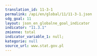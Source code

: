 ```yaml
---
translation_id: 11-3-1
permalink: /api/en/global/11/11-3-1.json
sdg_goal: 11
layout: json_en_globalne_goal_indicator
indicator: "11.3.1"
zmienne: total
indicator_variable_1: null;
kategorie: null
source_url: www.stat.gov.pl
---
```


